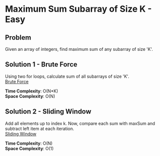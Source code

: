 # Maximum Sum Subarray of Size K - Easy

## Problem
Given an array of integers, find maximum sum of any subarray of size 'K'.

## Solution 1 - Brute Force
Using two for loops, calculate sum of all subarrays of size 'K'. <br />
[Brute Force](https://github.com/jecjung520/Coding-Test-Algorithms/blob/main/Coding%20Patterns/Sliding%20Windows/1.%20Maximum%20Sum%20Subarray%20of%20Size%20K%20-%20Easy/bruteMaxSum.cc)

**Time Complexity**: O(N*K) <br />
**Space Complexity**: O(N)

## Solution 2 - Sliding Window
Add all elements up to index k. Now, compare each sum with maxSum and subtract left item at each iteration. <br />
[Sliding Window](https://github.com/jecjung520/Coding-Test-Algorithms/blob/main/Coding%20Patterns/Sliding%20Windows/1.%20Maximum%20Sum%20Subarray%20of%20Size%20K%20-%20Easy/slideMaxSum.cc)

**Time Complexity**: O(N) <br />
**Space Complexity**: O(1)
